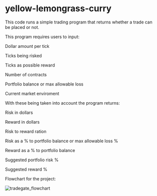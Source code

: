 # yellow-lemongrass-curry

This code runs a simple trading program that returns whether a trade can be placed or not. 


This program requires users to input:
  
  Dollar amount per tick
 

  Ticks being risked
  
  Ticks as possible reward
  
  Number of contracts
  
  Portfolio balance or max allowable loss
  
  Current market enviroment
  


With these being taken into account the program returns:

  Risk in dollars

  Reward in dollars
  
  Risk to reward ration
  
  Risk as a % to portfolio balance or max allowable loss %
  
  Reward as a % to portfolio balance 
  
  Suggested portfolio risk %
  
  Suggested reward %


Flowchart for the project:

![tradegate_flowchart](https://github.com/system-not-responding/yellow-lemongrass-curry/assets/51693328/0881aee6-ddd5-4d45-91ab-353520091c57)
